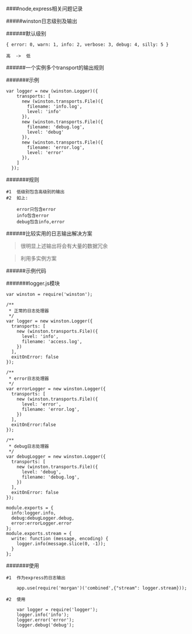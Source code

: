 ####node,express相关问题记录


#####winston日志级别及输出

######默认级别

    { error: 0, warn: 1, info: 2, verbose: 3, debug: 4, silly: 5 }

    高  ->  低

######一个实例多个transport的输出规则

#######示例

    var logger = new (winston.Logger)({
        transports: [
          new (winston.transports.File)({
            filename: 'info.log',
            level: 'info'
          }),
          new (winston.transports.File)({
            filename: 'debug.log',
            level: 'debug'
          }),
          new (winston.transports.File)({
            filename: 'error.log',
            level: 'error'
          }),
        ]
      });
#######规则

    #1  低级别包含高级别的输出
    #2  如上:

        error只包含error
        info包含error
        debug包含info,error

######比较实用的日志输出解决方案

> 很明显上述输出将会有大量的数据冗余

> 利用多实例方案


######示例代码

#######logger.js模块

    var winston = require('winston');

    /**
     * 正常的日志处理器
     */
    var logger = new winston.Logger({
      transports: [
        new (winston.transports.File)({
          level: 'info',
          filename: 'access.log',
        })
      ],
      exitOnError: false
    });

    /**
     * error日志处理器
     */
    var errorLogger = new winston.Logger({
      transports: [
        new (winston.transports.File)({
          level: 'error',
          filename: 'error.log',
        })
      ],
      exitOnError:false
    });

    /**
     * debug日志处理器
     */
    var debugLogger = new winston.Logger({
      transports: [
        new (winston.transports.File)({
          level: 'debug',
          filename: 'debug.log',
        })
      ],
      exitOnError: false
    });

    module.exports = {
      info:logger.info,
      debug:debugLogger.debug,
      error:errorLogger.error
    };
    module.exports.stream = {
      write: function (message, encoding) {
        logger.info(message.slice(0, -1));
      }
    };

#######使用

    #1  作为express的日志输出

        app.use(require('morgan')('combined',{"stream": logger.stream}));

    #2  使用

        var logger = require('logger');
        logger.info('info');
        logger.error('error');
        logger.debug('debug');
